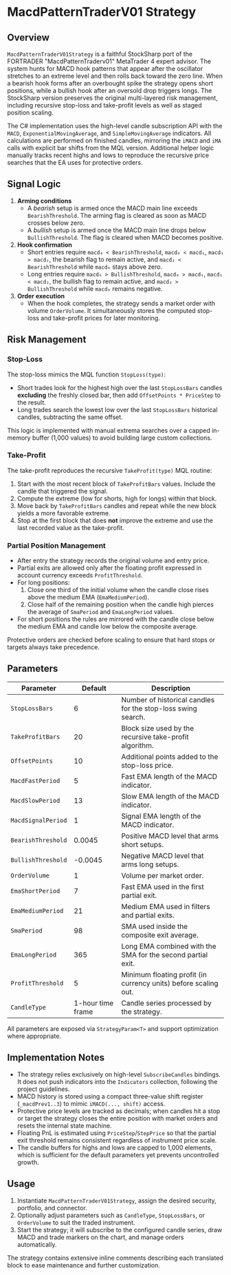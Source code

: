 # MacdPatternTraderV01 Strategy

## Overview

`MacdPatternTraderV01Strategy` is a faithful StockSharp port of the FORTRADER "MacdPatternTraderv01" MetaTrader 4 expert advisor. The system hunts for MACD hook patterns that appear after the oscillator stretches to an extreme level and then rolls back toward the zero line. When a bearish hook forms after an overbought spike the strategy opens short positions, while a bullish hook after an oversold drop triggers longs. The StockSharp version preserves the original multi-layered risk management, including recursive stop-loss and take-profit levels as well as staged position scaling.

The C# implementation uses the high-level candle subscription API with the `MACD`, `ExponentialMovingAverage`, and `SimpleMovingAverage` indicators. All calculations are performed on finished candles, mirroring the `iMACD` and `iMA` calls with explicit bar shifts from the MQL version. Additional helper logic manually tracks recent highs and lows to reproduce the recursive price searches that the EA uses for protective orders.

## Signal Logic

1. **Arming conditions**
   - A *bearish* setup is armed once the MACD main line exceeds `BearishThreshold`. The arming flag is cleared as soon as MACD crosses below zero.
   - A *bullish* setup is armed once the MACD main line drops below `BullishThreshold`. The flag is cleared when MACD becomes positive.
2. **Hook confirmation**
   - Short entries require `macd₀ < BearishThreshold`, `macd₀ < macd₁`, `macd₁ > macd₂`, the bearish flag to remain active, and `macd₂ < BearishThreshold` while `macd₀` stays above zero.
   - Long entries require `macd₀ > BullishThreshold`, `macd₀ > macd₁`, `macd₁ < macd₂`, the bullish flag to remain active, and `macd₂ > BullishThreshold` while `macd₀` remains negative.
3. **Order execution**
   - When the hook completes, the strategy sends a market order with volume `OrderVolume`. It simultaneously stores the computed stop-loss and take-profit prices for later monitoring.

## Risk Management

### Stop-Loss

The stop-loss mimics the MQL function `StopLoss(type)`:

- Short trades look for the highest high over the last `StopLossBars` candles **excluding** the freshly closed bar, then add `OffsetPoints * PriceStep` to the result.
- Long trades search the lowest low over the last `StopLossBars` historical candles, subtracting the same offset.

This logic is implemented with manual extrema searches over a capped in-memory buffer (1,000 values) to avoid building large custom collections.

### Take-Profit

The take-profit reproduces the recursive `TakeProfit(type)` MQL routine:

1. Start with the most recent block of `TakeProfitBars` values. Include the candle that triggered the signal.
2. Compute the extreme (low for shorts, high for longs) within that block.
3. Move back by `TakeProfitBars` candles and repeat while the new block yields a more favorable extreme.
4. Stop at the first block that does **not** improve the extreme and use the last recorded value as the take-profit.

### Partial Position Management

- After entry the strategy records the original volume and entry price.
- Partial exits are allowed only after the floating profit expressed in account currency exceeds `ProfitThreshold`.
- For long positions:
  1. Close one third of the initial volume when the candle close rises above the medium EMA (`EmaMediumPeriod`).
  2. Close half of the remaining position when the candle high pierces the average of `SmaPeriod` and `EmaLongPeriod` values.
- For short positions the rules are mirrored with the candle close below the medium EMA and candle low below the composite average.

Protective orders are checked before scaling to ensure that hard stops or targets always take precedence.

## Parameters

| Parameter | Default | Description |
|-----------|---------|-------------|
| `StopLossBars` | 6 | Number of historical candles for the stop-loss swing search. |
| `TakeProfitBars` | 20 | Block size used by the recursive take-profit algorithm. |
| `OffsetPoints` | 10 | Additional points added to the stop-loss price. |
| `MacdFastPeriod` | 5 | Fast EMA length of the MACD indicator. |
| `MacdSlowPeriod` | 13 | Slow EMA length of the MACD indicator. |
| `MacdSignalPeriod` | 1 | Signal EMA length of the MACD indicator. |
| `BearishThreshold` | 0.0045 | Positive MACD level that arms short setups. |
| `BullishThreshold` | -0.0045 | Negative MACD level that arms long setups. |
| `OrderVolume` | 1 | Volume per market order. |
| `EmaShortPeriod` | 7 | Fast EMA used in the first partial exit. |
| `EmaMediumPeriod` | 21 | Medium EMA used in filters and partial exits. |
| `SmaPeriod` | 98 | SMA used inside the composite exit average. |
| `EmaLongPeriod` | 365 | Long EMA combined with the SMA for the second partial exit. |
| `ProfitThreshold` | 5 | Minimum floating profit (in currency units) before scaling out. |
| `CandleType` | 1-hour time frame | Candle series processed by the strategy. |

All parameters are exposed via `StrategyParam<T>` and support optimization where appropriate.

## Implementation Notes

- The strategy relies exclusively on high-level `SubscribeCandles` bindings. It does not push indicators into the `Indicators` collection, following the project guidelines.
- MACD history is stored using a compact three-value shift register (`_macdPrev1..3`) to mimic `iMACD(..., shift)` access.
- Protective price levels are tracked as decimals; when candles hit a stop or target the strategy closes the entire position with market orders and resets the internal state machine.
- Floating PnL is estimated using `PriceStep`/`StepPrice` so that the partial exit threshold remains consistent regardless of instrument price scale.
- The candle buffers for highs and lows are capped to 1,000 elements, which is sufficient for the default parameters yet prevents uncontrolled growth.

## Usage

1. Instantiate `MacdPatternTraderV01Strategy`, assign the desired security, portfolio, and connector.
2. Optionally adjust parameters such as `CandleType`, `StopLossBars`, or `OrderVolume` to suit the traded instrument.
3. Start the strategy; it will subscribe to the configured candle series, draw MACD and trade markers on the chart, and manage orders automatically.

The strategy contains extensive inline comments describing each translated block to ease maintenance and further customization.
